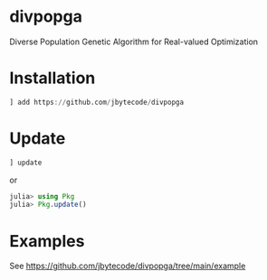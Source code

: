 # divpopga
Diverse Population Genetic Algorithm for Real-valued Optimization

# Installation

```julia
] add https://github.com/jbytecode/divpopga
```

# Update

```julia
] update
```

or

```julia
julia> using Pkg
julia> Pkg.update()
```


# Examples

See https://github.com/jbytecode/divpopga/tree/main/example

